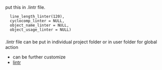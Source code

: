 put this in .lintr file.

```linters: linters_with_defaults(
  line_length_linter(120),
  cyclocomp_linter = NULL,
  object_name_linter = NULL,
  object_usage_linter = NULL)
  ```
  
  ###
  .lintr file can be put in individual  project folder or  in user folder for global action
 - can be further customize
 - [lintr](https://lintr.r-lib.org/reference/linters.html)
